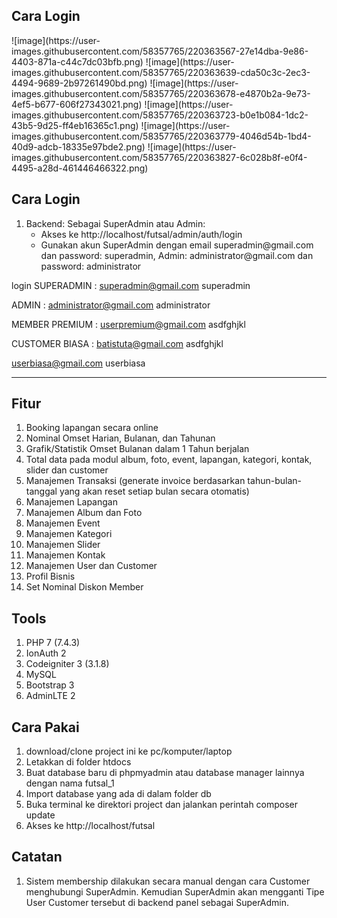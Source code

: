 <h2>Cara Login</h2>
![image](https://user-images.githubusercontent.com/58357765/220363567-27e14dba-9e86-4403-871a-c44c7dc03bfb.png)
![image](https://user-images.githubusercontent.com/58357765/220363639-cda50c3c-2ec3-4494-9689-2b97261490bd.png)
![image](https://user-images.githubusercontent.com/58357765/220363678-e4870b2a-9e73-4ef5-b677-606f27343021.png)
![image](https://user-images.githubusercontent.com/58357765/220363723-b0e1b084-1dc2-43b5-9d25-ff4eb16365c1.png)
![image](https://user-images.githubusercontent.com/58357765/220363779-4046d54b-1bd4-40d9-adcb-18335e97bde2.png)
![image](https://user-images.githubusercontent.com/58357765/220363827-6c028b8f-e0f4-4495-a28d-461446466322.png)



<h2>Cara Login</h2>
<ol>
  <li>Backend: Sebagai SuperAdmin atau Admin:
    <ul>
      <li>Akses ke http://localhost/futsal/admin/auth/login</li>
      <li>Gunakan akun SuperAdmin dengan email superadmin@gmail.com dan password: superadmin, Admin: administrator@gmail.com dan password: administrator</li>
    </ul>
  </li>
</ol>

login
SUPERADMIN :
superadmin@gmail.com
superadmin

ADMIN :
administrator@gmail.com
administrator

MEMBER PREMIUM :
userpremium@gmail.com
asdfghjkl

CUSTOMER BIASA :
batistuta@gmail.com
asdfghjkl

userbiasa@gmail.com
userbiasa

-----------------------------------
<h2>Fitur</h2>
<ol>
  <li>Booking lapangan secara online</li>
  <li>Nominal Omset Harian, Bulanan, dan Tahunan</li>
  <li>Grafik/Statistik Omset Bulanan dalam 1 Tahun berjalan</li>
  <li>Total data pada modul album, foto, event, lapangan, kategori, kontak, slider dan customer</li>
  <li>Manajemen Transaksi (generate invoice berdasarkan tahun-bulan-tanggal yang akan reset setiap bulan secara otomatis)</li>
  <li>Manajemen Lapangan</li>
  <li>Manajemen Album dan Foto</li>
  <li>Manajemen Event</li>
  <li>Manajemen Kategori</li>
  <li>Manajemen Slider</li>
  <li>Manajemen Kontak</li>
  <li>Manajemen User dan Customer</li>
  <li>Profil Bisnis</li>
  <li>Set Nominal Diskon Member</li>
</ol>

<h2>Tools</h2>
<ol>
  <li>PHP 7 (7.4.3)</li>
  <li>IonAuth 2</li>
  <li>Codeigniter 3 (3.1.8)</li>
  <li>MySQL</li>
  <li>Bootstrap 3</li>
  <li>AdminLTE 2</li>
</ol>

<h2>Cara Pakai</h2>
<ol>
  <li>download/clone project ini ke pc/komputer/laptop</li>
  <li>Letakkan di folder htdocs</li>
  <li>Buat database baru di phpmyadmin atau database manager lainnya dengan nama futsal_1</li>
  <li>Import database yang ada di dalam folder db</li>
  <li>Buka terminal ke direktori project dan jalankan perintah composer update</li>
  <li>Akses ke http://localhost/futsal</li>
</ol>



<h2>Catatan</h2>
<ol>
  <li>Sistem membership dilakukan secara manual dengan cara Customer menghubungi SuperAdmin. Kemudian SuperAdmin akan mengganti Tipe User Customer tersebut di backend panel sebagai SuperAdmin.</li>
</ol>
